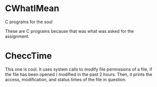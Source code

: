 # CWhatIMean
C programs for the soul

These are C programs because that was what was asked for the assignment.

# CheccTime
This one is cool. It uses system calls to modify file permissions of a file, if the file has been opened / modified in the past 2 hours. Then, it prints the access, modification, and status times of the file in question.
